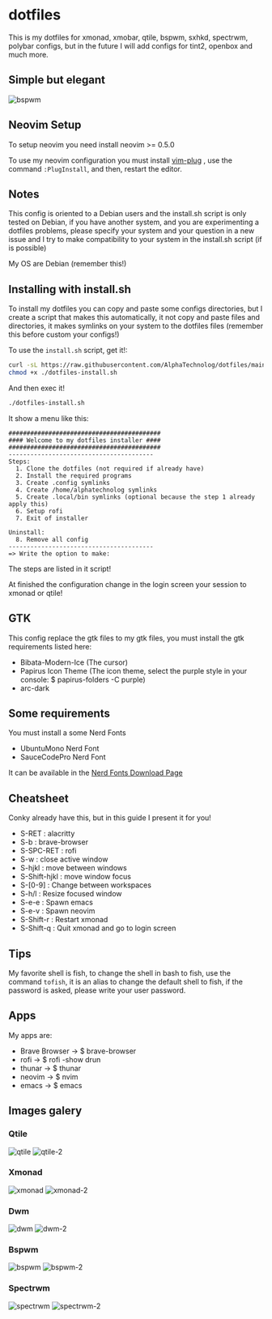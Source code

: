 # dotfiles

This is my dotfiles for xmonad, xmobar, qtile, bspwm, sxhkd, spectrwm, polybar configs, but in the future I will add configs for tint2, openbox and much more.

## Simple but elegant

![bspwm](./screenshots/bspwm.png)

## Neovim Setup

To setup neovim you need install neovim >= 0.5.0

To use my neovim configuration you must install [vim-plug](https://github.com/junegunn/vim-plug)
, use the command `:PlugInstall`, and then, restart the editor.

## Notes

This config is oriented to a Debian users and the install.sh script is only
tested on Debian, if you have another system, and you are experimenting a
dotfiles problems, please specify your system and your question in a new issue
and I try to make compatibility to your system in the install.sh script (if is possible)

My OS are Debian (remember this!)

## Installing with install.sh

To install my dotfiles you can copy and paste some configs directories, but I
create a script that makes this automatically, it not copy and paste files and
directories, it makes symlinks on your system to the dotfiles files (remember this before custom your configs!)

To use the `install.sh` script, get it!:

```sh
curl -sL https://raw.githubusercontent.com/AlphaTechnolog/dotfiles/main/install.sh -o dotfiles-install.sh
chmod +x ./dotfiles-install.sh
```

And then exec it!

```sh
./dotfiles-install.sh
```

It show a menu like this:

```
##########################################
#### Welcome to my dotfiles installer ####
##########################################
----------------------------------------
Steps:
  1. Clone the dotfiles (not required if already have)
  2. Install the required programs
  3. Create .config symlinks
  4. Create /home/alphatechnolog symlinks
  5. Create .local/bin symlinks (optional because the step 1 already apply this)
  6. Setup rofi
  7. Exit of installer

Uninstall:
  8. Remove all config
----------------------------------------
=> Write the option to make:
```

The steps are listed in it script!

At finished the configuration change in the login screen your session to xmonad or qtile!

## GTK

This config replace the gtk files to my gtk files, you must install the gtk
requirements listed here:

- Bibata-Modern-Ice (The cursor)
- Papirus Icon Theme (The icon theme, select the purple style in your console: $ papirus-folders -C purple)
- arc-dark

## Some requirements

You must install a some Nerd Fonts

- UbuntuMono Nerd Font
- SauceCodePro Nerd Font

It can be available in the [Nerd Fonts Download Page](https://www.nerdfonts.com/font-downloads)

## Cheatsheet

Conky already have this, but in this guide I present it for you!

- S-RET : alacritty
- S-b : brave-browser
- S-SPC-RET : rofi
- S-w : close active window
- S-hjkl : move between windows
- S-Shift-hjkl : move window focus
- S-[0-9] : Change between workspaces
- S-h/l : Resize focused window
- S-e-e : Spawn emacs
- S-e-v : Spawn neovim
- S-Shift-r : Restart xmonad
- S-Shift-q : Quit xmonad and go to login screen

## Tips

My favorite shell is fish, to change the shell in bash to fish, use the command
`tofish`, it is an alias to change the default shell to fish, if the password
is asked, please write your user password.

## Apps

My apps are:

- Brave Browser -> $ brave-browser
- rofi -> $ rofi -show drun
- thunar -> $ thunar
- neovim -> $ nvim
- emacs -> $ emacs

## Images galery

### Qtile

![qtile](./screenshots/qtile.png)
![qtile-2](./screenshots/qtile-2.png)

### Xmonad

![xmonad](./screenshots/xmonad.png)
![xmonad-2](./screenshots/xmonad-2.png)

### Dwm

![dwm](./screenshots/dwm.png)
![dwm-2](./screenshots/dwm-2.png)

### Bspwm

![bspwm](./screenshots/bspwm.png)
![bspwm-2](./screenshots/bspwm-2.png)

### Spectrwm

![spectrwm](./screenshots/spectrwm.png)
![spectrwm-2](./screenshots/spectrwm-2.png)
